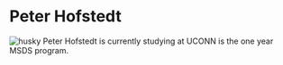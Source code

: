# Peter Hofstedt

![husky](https://github.com/peterchofstedt/peterchofstedt.github.io/assets/143001351/5932f648-b2ed-4d3e-97c3-1877a6748fb8)
Peter Hofstedt is currently studying at UCONN is the one year MSDS program. 
